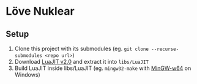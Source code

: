 # Löve Nuklear
## Setup
1. Clone this project with its submodules (eg. `git clone --recurse-submodules <repo url>`)
2. Download [LuaJIT v2.0](https://github.com/LuaJIT/LuaJIT/tree/v2.0) and extract it into `libs/LuaJIT`
3. Build LuaJIT inside libs/LuaJIT (eg. `mingw32-make` with [MinGW-w64](https://mingw-w64.org) on Windows)